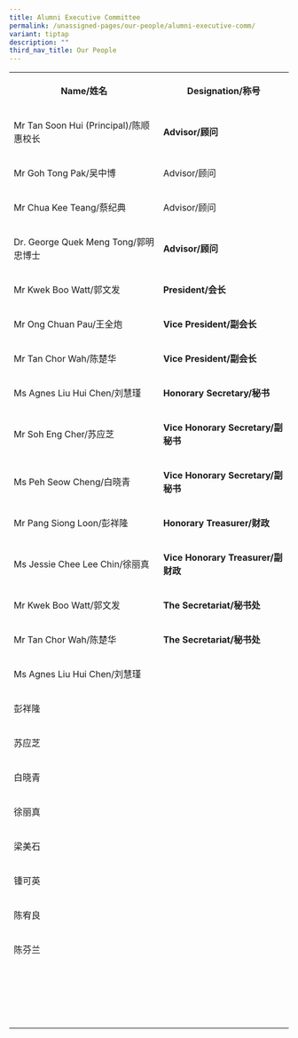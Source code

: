 ```yaml
---
title: Alumni Executive Committee
permalink: /unassigned-pages/our-people/alumni-executive-comm/
variant: tiptap
description: ""
third_nav_title: Our People
---
```

<p></p><table><tbody><tr><th rowspan="1" colspan="1"><p>Name/姓名</p></th><th rowspan="1" colspan="1"><p>Designation/称号</p></th></tr><tr><td rowspan="1" colspan="1"><p>Mr Tan Soon Hui (Principal)/陈顺惠校长</p></td><td rowspan="1" colspan="1"><p><strong>Advisor/顾问</strong></p></td></tr><tr><td rowspan="1" colspan="1"><p>Mr Goh Tong Pak/吴中博</p></td><td rowspan="1" colspan="1"><p>Advisor/顾问</p></td></tr><tr><td rowspan="1" colspan="1"><p>Mr Chua Kee Teang/蔡纪典</p></td><td rowspan="1" colspan="1"><p>Advisor/顾问</p></td></tr><tr><td rowspan="1" colspan="1"><p>Dr. George Quek Meng Tong/郭明忠博士</p></td><td rowspan="1" colspan="1"><p><strong>Advisor/顾问</strong></p></td></tr><tr><td rowspan="1" colspan="1"><p>Mr Kwek Boo Watt/郭文发</p></td><td rowspan="1" colspan="1"><p><strong>President/会长</strong></p></td></tr><tr><td rowspan="1" colspan="1"><p>Mr Ong Chuan Pau/王全炮</p></td><td rowspan="1" colspan="1"><p><strong>Vice President/副会长</strong></p></td></tr><tr><td rowspan="1" colspan="1"><p>Mr Tan Chor Wah/陈楚华</p></td><td rowspan="1" colspan="1"><p><strong>Vice President/副会长</strong></p></td></tr><tr><td rowspan="1" colspan="1"><p>Ms Agnes Liu Hui Chen/刘慧瑾</p></td><td rowspan="1" colspan="1"><p><strong>Honorary Secretary/秘书</strong></p></td></tr><tr><td rowspan="1" colspan="1"><p>Mr Soh Eng Cher/苏应芝</p></td><td rowspan="1" colspan="1"><p><strong>Vice Honorary Secretary/副 秘书</strong></p></td></tr><tr><td rowspan="1" colspan="1"><p>Ms Peh Seow Cheng/白晓青</p></td><td rowspan="1" colspan="1"><p><strong>Vice Honorary Secretary/副 秘书</strong></p></td></tr><tr><td rowspan="1" colspan="1"><p>Mr Pang Siong Loon/彭祥隆</p></td><td rowspan="1" colspan="1"><p><strong>Honorary Treasurer/财政</strong></p></td></tr><tr><td rowspan="1" colspan="1"><p>Ms Jessie Chee Lee Chin/徐丽真</p></td><td rowspan="1" colspan="1"><p><strong>Vice Honorary Treasurer/副财政</strong></p></td></tr><tr><td rowspan="1" colspan="1"><p>Mr Kwek Boo Watt/郭文发</p></td><td rowspan="1" colspan="1"><p><strong>The Secretariat/秘书处</strong></p></td></tr><tr><td rowspan="1" colspan="1"><p>Mr Tan Chor Wah/陈楚华</p></td><td rowspan="1" colspan="1"><p><strong>The Secretariat/秘书处</strong></p></td></tr><tr><td rowspan="1" colspan="1"><p>Ms Agnes Liu Hui Chen/刘慧瑾</p></td><td rowspan="1" colspan="1"><p></p></td></tr><tr><td rowspan="1" colspan="1"><p>彭祥隆</p></td><td rowspan="1" colspan="1"><p></p></td></tr><tr><td rowspan="1" colspan="1"><p>苏应芝</p></td><td rowspan="1" colspan="1"><p></p></td></tr><tr><td rowspan="1" colspan="1"><p>白晓青</p></td><td rowspan="1" colspan="1"><p></p></td></tr><tr><td rowspan="1" colspan="1"><p>徐丽真</p></td><td rowspan="1" colspan="1"><p></p></td></tr><tr><td rowspan="1" colspan="1"><p>梁美石</p></td><td rowspan="1" colspan="1"><p></p></td></tr><tr><td rowspan="1" colspan="1"><p>锺可英</p></td><td rowspan="1" colspan="1"><p></p></td></tr><tr><td rowspan="1" colspan="1"><p>陈宥良</p></td><td rowspan="1" colspan="1"><p></p></td></tr><tr><td rowspan="1" colspan="1"><p>陈芬兰</p></td><td rowspan="1" colspan="1"><p></p></td></tr><tr><td rowspan="1" colspan="1"><p></p></td><td rowspan="1" colspan="1"><p></p></td></tr><tr><td rowspan="1" colspan="1"><p></p></td><td rowspan="1" colspan="1"><p></p></td></tr><tr><td rowspan="1" colspan="1"><p></p></td><td rowspan="1" colspan="1"><p></p></td></tr><tr><td rowspan="1" colspan="1"><p></p></td><td rowspan="1" colspan="1"><p></p></td></tr><tr><td rowspan="1" colspan="1"><p></p></td><td rowspan="1" colspan="1"><p></p></td></tr></tbody></table><p></p>